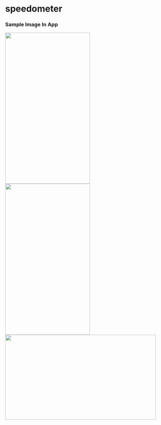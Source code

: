 # speedometer

### Sample Image In App
<img src="https://user-images.githubusercontent.com/19789884/162749496-d8cac024-df30-42ab-b8a8-fd646ce310f9.png" width="270" height="480"/> <img src="https://user-images.githubusercontent.com/19789884/162749659-75a63b54-cdcd-4317-8074-f49ac61dc604.png" width="270" height="480"/> <img src="https://user-images.githubusercontent.com/19789884/162783804-7b87e0f0-5685-485e-9613-495065fa5daf.png" width="480" height="270"/> 
